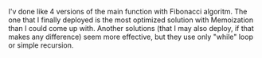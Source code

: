 I'v done like 4 versions of the main function with Fibonacci algoritm. The one that I finally deployed is the most optimized solution with Memoization than I could come up with. Another solutions (that I may also deploy, if that makes any difference) seem more effective, but they use only "while" loop or simple recursion.
